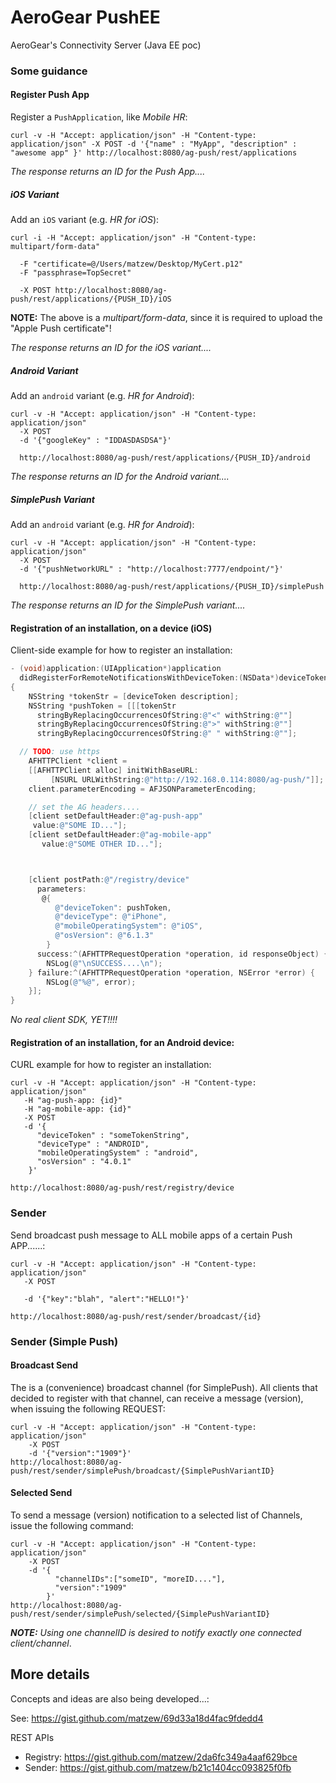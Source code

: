 AeroGear PushEE
===============

AeroGear's Connectivity Server (Java EE poc)

### Some guidance 

#### Register Push App

Register a ```PushApplication```, like _Mobile HR_:

```
curl -v -H "Accept: application/json" -H "Content-type: application/json" -X POST -d '{"name" : "MyApp", "description" :  "awesome app" }' http://localhost:8080/ag-push/rest/applications
```

_The response returns an ID for the Push App...._

##### iOS Variant

Add an ```iOS``` variant (e.g. _HR for iOS_):
```
curl -i -H "Accept: application/json" -H "Content-type: multipart/form-data" 

  -F "certificate=@/Users/matzew/Desktop/MyCert.p12"
  -F "passphrase=TopSecret"

  -X POST http://localhost:8080/ag-push/rest/applications/{PUSH_ID}/iOS
```

**NOTE:** The above is a _multipart/form-data_, since it is required to upload the "Apple Push certificate"!

_The response returns an ID for the iOS variant...._

##### Android Variant

Add an ```android``` variant (e.g. _HR for Android_):
```
curl -v -H "Accept: application/json" -H "Content-type: application/json"
  -X POST
  -d '{"googleKey" : "IDDASDASDSA"}'
  
  http://localhost:8080/ag-push/rest/applications/{PUSH_ID}/android 
```

_The response returns an ID for the Android variant...._

##### SimplePush Variant

Add an ```android``` variant (e.g. _HR for Android_):
```
curl -v -H "Accept: application/json" -H "Content-type: application/json"
  -X POST
  -d '{"pushNetworkURL" : "http://localhost:7777/endpoint/"}'

  http://localhost:8080/ag-push/rest/applications/{PUSH_ID}/simplePush 
```

_The response returns an ID for the SimplePush variant...._

#### Registration of an installation, on a device (iOS)

Client-side example for how to register an installation:

```ObjectiveC
- (void)application:(UIApplication*)application
  didRegisterForRemoteNotificationsWithDeviceToken:(NSData*)deviceToken
{
    NSString *tokenStr = [deviceToken description];
    NSString *pushToken = [[[tokenStr
      stringByReplacingOccurrencesOfString:@"<" withString:@""]
      stringByReplacingOccurrencesOfString:@">" withString:@""]
      stringByReplacingOccurrencesOfString:@" " withString:@""];

  // TODO: use https
    AFHTTPClient *client =
    [[AFHTTPClient alloc] initWithBaseURL:
         [NSURL URLWithString:@"http://192.168.0.114:8080/ag-push/"]];
    client.parameterEncoding = AFJSONParameterEncoding;

    // set the AG headers....
    [client setDefaultHeader:@"ag-push-app" 
     value:@"SOME ID..."];
    [client setDefaultHeader:@"ag-mobile-app"
	   value:@"SOME OTHER ID..."];



    [client postPath:@"/registry/device"
	  parameters:
       @{
          @"deviceToken": pushToken,
          @"deviceType": @"iPhone", 
          @"mobileOperatingSystem": @"iOS", 
          @"osVersion": @"6.1.3"
        }
	  success:^(AFHTTPRequestOperation *operation, id responseObject) {
        NSLog(@"\nSUCCESS....\n");
    } failure:^(AFHTTPRequestOperation *operation, NSError *error) {
        NSLog(@"%@", error);
    }];
}
```
_No real client SDK, YET!!!!_

#### Registration of an installation, for an Android device:

CURL example for how to register an installation:

```
curl -v -H "Accept: application/json" -H "Content-type: application/json" 
   -H "ag-push-app: {id}"
   -H "ag-mobile-app: {id}"
   -X POST
   -d '{
      "deviceToken" : "someTokenString", 
      "deviceType" : "ANDROID", 
      "mobileOperatingSystem" : "android", 
      "osVersion" : "4.0.1"
    }'

http://localhost:8080/ag-push/rest/registry/device 
```


### Sender

Send broadcast push message to ALL mobile apps of a certain Push APP......:

```
curl -v -H "Accept: application/json" -H "Content-type: application/json" 
   -X POST

   -d '{"key":"blah", "alert":"HELLO!"}'
   
http://localhost:8080/ag-push/rest/sender/broadcast/{id} 
```

### Sender (Simple Push)

#### Broadcast Send

The is a (convenience) broadcast channel (for SimplePush). All clients that decided to register with that channel, can receive a message (version), when issuing the following REQUEST:

```
curl -v -H "Accept: application/json" -H "Content-type: application/json"
    -X POST
    -d '{"version":"1909"}'
http://localhost:8080/ag-push/rest/sender/simplePush/broadcast/{SimplePushVariantID}
```

#### Selected Send

To send a message (version) notification to a selected list of Channels, issue the following command:

```
curl -v -H "Accept: application/json" -H "Content-type: application/json"
    -X POST 
	-d '{
		  "channelIDs":["someID", "moreID...."],
		  "version":"1909"
	    }'
http://localhost:8080/ag-push/rest/sender/simplePush/selected/{SimplePushVariantID} 
```

_**NOTE:** Using one channelID is desired to notify exactly one connected client/channel_.

## More details

Concepts and ideas are also being developed...:

See:
https://gist.github.com/matzew/69d33a18d4fac9fdedd4

REST APIs

* Registry: https://gist.github.com/matzew/2da6fc349a4aaf629bce
* Sender: https://gist.github.com/matzew/b21c1404cc093825f0fb

